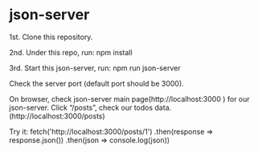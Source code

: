 # json-server
1st. Clone this repository.

2nd. Under this repo, run: npm install

3rd. Start this json-server, run: npm run json-server

Check the server port (default port should be 3000).

On browser, check json-server main page(http://localhost:3000 ) for our json-server.
Click “/posts”, check our todos data. (http://localhost:3000/posts)

Try it:
fetch('http://localhost:3000/posts/1')
  .then(response => response.json())
  .then(json => console.log(json))
